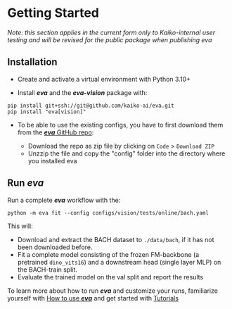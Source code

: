 # Getting Started

*Note: this section applies in the current form only to Kaiko-internal user testing and will be revised for the public package when publishing eva*

## Installation


- Create and activate a virtual environment with Python 3.10+

- Install ***eva*** and the ***eva-vision*** package with:

```
pip install git+ssh://git@github.com/kaiko-ai/eva.git
pip install "eva[vision]"
```

- To be able to use the existing configs, you have to first download them from the [***eva*** GitHub repo](https://github.com/kaiko-ai/eva/tree/main):

    - Download the repo as zip file by clicking on `Code` > `Download ZIP`
    - Unzzip the file and copy the "config" folder into the directory where you installed eva


## Run ***eva***

Run a complete ***eva*** workflow with the:
```
python -m eva fit --config configs/vision/tests/online/bach.yaml 
```
This will:

 - Download and extract the BACH dataset to `./data/bach`, if it has not been downloaded before.
 - Fit a complete model consisting of the frozen FM-backbone (a pretrained `dino_vits16`) and a downstream head (single layer MLP) on the BACH-train split.
 - Evaluate the trained model on the val split and report the results

To learn more about how to run ***eva*** and customize your runs, familiarize yourself with [How to use ***eva***](how_to_use.md) and get started with [Tutorials](tutorials.md) 
